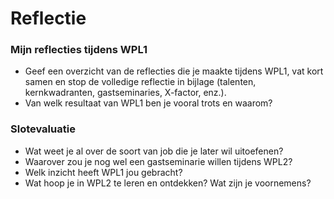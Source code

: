 # Reflectie

### Mijn reflecties tijdens WPL1
* Geef een overzicht van de reflecties die je maakte tijdens WPL1, vat kort samen en stop de
volledige reflectie in bijlage (talenten, kernkwadranten, gastseminaries, X-factor, enz.).
* Van welk resultaat van WPL1 ben je vooral trots en waarom?


### Slotevaluatie
* Wat weet je al over de soort van job die je later wil uitoefenen?
* Waarover zou je nog wel een gastseminarie willen tijdens WPL2?
* Welk inzicht heeft WPL1 jou gebracht?
* Wat hoop je in WPL2 te leren en ontdekken? Wat zijn je voornemens?

